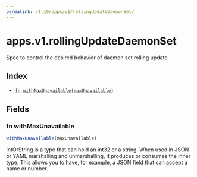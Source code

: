 ```yaml
---
permalink: /1.19/apps/v1/rollingUpdateDaemonSet/
---
```


# apps.v1.rollingUpdateDaemonSet

Spec to control the desired behavior of daemon set rolling update.

## Index

* [`fn withMaxUnavailable(maxUnavailable)`](#fn-withmaxunavailable)

## Fields

### fn withMaxUnavailable

```ts
withMaxUnavailable(maxUnavailable)
```

IntOrString is a type that can hold an int32 or a string.  When used in JSON or YAML marshalling and unmarshalling, it produces or consumes the inner type.  This allows you to have, for example, a JSON field that can accept a name or number.